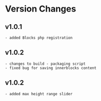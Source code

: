 # Version Changes

## v1.0.1
    - added Blocks php registration

## v1.0.2
    - changes to build - packaging script 
    - fixed bug for saving innerblocks content

## v1.0.2
    - added max height range slider